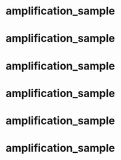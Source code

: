 # amplification_sample
# amplification_sample
# amplification_sample
# amplification_sample
# amplification_sample
# amplification_sample
